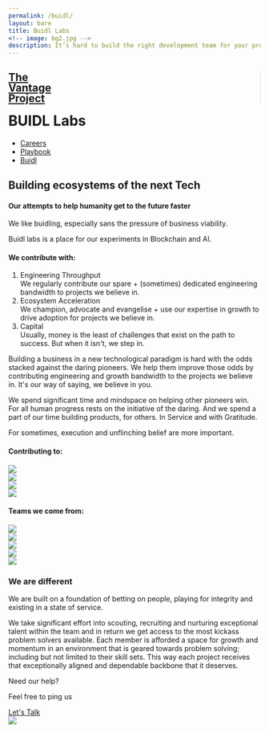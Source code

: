 ```yaml
---
permalink: /buidl/
layout: bare
title: Buidl Labs
<!-- image: bg2.jpg -->
description: It’s hard to build the right development team for your project, but you’re in the right place.
---
```

<div class="robotwbg b-ws-top-p">
	<div class="grid-container">
		<div class="grid-x">
			<div class="large-3 large-offset-3 medium-4 medium-offset-2 small-8 small-offset-2 cell s-ws-top">
				<div class="grid-x grid-padding-x">
					<!-- <div class="small-3 cell np">
							<a href="{{site.url}}">
								<img src="{{site.url}}/assets/img/gun.svg" style="margin-top:0.25em">
							</a>
						</div> -->
					<div class="small-5 shrink cell" style="border-right: 1px solid #dedede;">
							<a href="{{site.url}}">
								<h2 class="sans2 bkc" style="line-height:1;">The <br> Vantage <br>Project</h2>
							</a>
						</div>
<div class="small-4 cell" >
							<h1 class="sans2 bold bc" style=" margin-top: 0.25em;">BUIDL Labs</h1>
						</div>
</div>
			</div>
		<div class="small-12 medium-6 cell s-ws-top xs-ws-top-p">
			<ul class="menu align-right hover">
	      <!-- <li><a href="{{site.url}}/ico" class="dbc">ICO</a></li>
	      <li><a href="{{site.url}}/blockchain" class="dbc">Blockchain</a></li> -->
      	<li><a href="{{site.url}}/careers" class="dbc">Careers</a></li>
        <li><a href="{{site.url}}/playbook" class="dbc">Playbook</a></li>
        <!-- <li><a href="{{site.url}}/ico" class="dbc">ICO</a></li> -->
        <li><a href="{{site.url}}/buidl" class="dbc active">Buidl</a></li>
	    </ul>
		</div>
	</div>
	</div>
	<div class="grid-container">
	<div class="grid-x">
		<div class="small-12 medium-10  large-8 large-offset-3 medium-offset-2 cell b-ws-top b-ws-top-p">
			<h2 class="">Building ecosystems of the next Tech</h2>
			<!-- <div class="f-1-25x">With</div> -->
			<h4 class="bc ">Our attempts to help humanity get to the future faster</h4>
		</div>
	</div>
	<div class="grid-x">
		<div class="small-12 medium-10 medium-offset-2 large-8 large-offset-3 cell m-ws-top m-ws-bottom">
			<p class="bkc nm f-1-25x">We like buidling, especially sans the pressure of business viability.</p>
			<p>Buidl labs is a place for our experiments in Blockchain and AI.</p>
			<!-- <p class="s-ws-top">The future is beautiful. It is abundant. And it is for everyone. We believe that we must do all that we can to accelerate it. And in this case, more is less. We must help as many entrepreneurs push forward as we can. And that is what we have set out to do.</p> -->
			<h4 class="xs-ws-top">We contribute with:</h4>
			<ol>
				<li class="s-ws-top"><div class="bkc bold f-1-25x">Engineering Throughput <!-- <a class="btn small nm" href="https://meetings.hubspot.com/aditya16" target="_blank">Hire us</a> --></div>We regularly contribute our spare + (sometimes) dedicated engineering bandwidth to projects we believe in. </li>
				<li class="s-ws-top"><div class="bkc bold f-1-25x">Ecosystem Acceleration<!-- <a class="btn small nm" href="https://meetings.hubspot.com/aditya16" target="_blank">Hire us</a> --></div>We champion, advocate and evangelise + use our expertise in growth to drive adoption for projects we believe in.</li>
				<li class="s-ws-top"><div class="bkc bold f-1-25x">Capital</div>Usually, money is the least of challenges that exist on the path to success. But when it isn't, we step in.</li>
			</ol>
		</div>
	</div>
</div>
</div>
<div class="wbg">
	<div class="grid-container">
	<div class="grid-x align-center">
		<div class="small-12 medium-10 medium-centered large-6 cell m-ws-top">
			<p class="bkc s-ws-top f-1-25x">
Building a business in a new technological paradigm is hard with the odds stacked against the daring pioneers. We help them improve those odds by contributing engineering and growth bandwidth to the projects we believe in. It's our way of saying, we believe in you.
</p>
<p class="f-1-25x">  
We spend significant time and mindspace on helping other pioneers win. For all human progress rests on the initiative of the daring. And we spend a part of our time building products, for others. In Service and with Gratitude.
			</p>
		</div>
	</div>
	<div class="grid-x align-center">
		<div class="small-12 medium-10 medium-centered large-6 cell s-ws-top">
			<!-- <p class="dbc f-1-25x nm">We do so with capital, state of mind and execution.</p> -->
			<p class="f-1-25x bc s-ws-bottom">For sometimes, execution and unflinching belief are more important.</p>
		</div>
	</div>
</div>
</div>
<!-- <div class="lgbg m-ws-top-p">
	<div class="grid-x">
		<div class="small-12 medium-8 medium-offset-1 large-4 large-offset-3 cell">
			<p class="f-1-5x nm bold dbc">Sounds relevant?</p>
			<p class="f-1-25x">Let's get to know each other</p>
		</div>
		<div class="large-2 small-4 medium-2 end text-right cell s-ws-top">
			<a class="button fullwidth" href="https://meetings.hubspot.com/aditya16" target="_blank">Let's Talk</a>
		</div>
	</div>
</div>
<div class="lgbg">
	<div class="grid-x">
		<div class="small-12 medium-10 medium-centered large-6 cell s-ws-top m-ws-bottom">
			<p class=" s-ws-top s-ws-bottom bkc">We like to restrict our bandwidth to working with atmost 5 entrepreneurs at a time.</p>
		</div>
	</div>
</div> -->
<!-- <div class="wbg">
	<div class="grid-x">
		<div class="large-1 large-offset-2 cell s-ws-top hide-for-small-only hide-for-medium-only">
			<img src="{{site.url}}/assets/img/lab.gif" style="padding: 0 0.5em;">
		</div>
		<div class="small-12 medium-10 medium-offset-1 large-offset-0 large-6 end cell b-ws-top m-ws-bottom">
			<p class="bc nm">We also keep hacking together cool shit, for the kicks</p>
			<p class="nm dbc bold f-1-25x">The latest from our lab:</p>
		</div>
	</div>
</div> -->
<!-- <div class="wbg">
	<div class="grid-x">
			<div class="medium-3 small-12 cell m-ws-bottom">
				<div class="bkc bold">Bodhi Crypto Capital</div>
				<div class="s">An experiment in AI+algo trading that gave us our very own bot called “Mohana”.</div>
			</div>
			<div class="medium-3 small-12 cell m-ws-bottom">
				<div class="bkc bold">LinkedChain</div>
				<div class="s">A stealth project that is internally being called the Zapier for Blockchain</div>
			</div>
			<div class="medium-3 small-12 cell m-ws-bottom">
				<div class="bkc bold">eSports prediction AI</div>
				<div class="s">Leveraging non-traditional markets to bet on odds that look random without the right vantage</div>
			</div>
			<div class="medium-3 small-12 cell m-ws-bottom">
				<div class="bkc bold">ISA Training for blockchain</div>
				<div class="s">Human capital arbitrage. Knowledge is abundant, it is the desire to learn that is scarce.</div>
			</div>
		</div>
	</div> -->
<!-- <div class="grid-x">
	<div class="small-12 medium-10 medium-centered large-6 cell m-ws-top">
		<h5 class="dbc bold">Our journey till now</h5>
	</div></div> -->
<div class="wbg">
	<div class="grid-container">
	<div class="grid-x align-center">
		<div class="small-12 large-6 medium-6 medium-centered cell m-ws-top">
			<h4 class="dbc bold">Contributing to:</h4>
		</div>
	</div>
	<div class="grid-x align-center">
		<div class="small-12 large-centered large-6 cell cell m-ws-bottom">
			<div class="grid-x small-up-4 medium-up-4 large-up-4">
			  <div class="cell cell-block">
			    <img src="{{site.url}}/assets/img/logo/polka.svg" class="b-ws-top">
			  </div>
			  <div class="cell cell-block">
			    <img src="{{site.url}}/assets/img/logo/eth.png">
			  </div>
			  <div class="cell cell-block">
			    <img src="{{site.url}}/assets/img/logo/interchain.png">
			  </div>
			  <div class="cell cell-block">
			    <img src="{{site.url}}/assets/img/logo/zcash.png" class="m-ws-top">
			  </div>
			</div>
		</div>
	</div>
</div>
</div>
<div class="wbg">
	<div class="grid-container">
	<div class="grid-x align-center">
		<div class="small-12 large-6 medium-10 medium-centered cell m-ws-top">
			<h4 class="dbc bold">Teams we come from:</h4>
		</div>
	</div>
	<div class="grid-x align-center">
		<div class="small-12 large-centered large-8 cell cell m-ws-bottom">
			<div class="grid-x grid-padding-x small-up-3 medium-up-5 large-up-5">
			  <div class="cell cell-block">
			    <img src="{{site.url}}/assets/img/logo/google.png">
			  </div>
			  <div class="cell cell-block">
			    <img src="{{site.url}}/assets/img/logo/harvard.png">
			  </div>
			  <div class="cell cell-block">
			    <img src="{{site.url}}/assets/img/logo/p2p.png">
			  </div>
			  <div class="cell cell-block">
			    <img src="{{site.url}}/assets/img/logo/chili.png">
			  </div>
			  <div class="cell cell-block">
			    <img src="{{site.url}}/assets/img/logo/paytm.png">
			  </div>
			</div>
			</div>
		</div>
	</div>
</div>
<!-- <div class="wbg">
	<div class="grid-container">
	<div class="grid-x">
		<div class="large-1 large-offset-2 cell s-ws-top hide-for-small-only hide-for-medium-only">
			<img src="{{site.url}}/assets/img/lab.gif" style="padding: 0 0.5em;">
		</div>
		<div class="small-12 medium-10 medium-offset-1 large-offset-0 large-6 end cell b-ws-top b-ws-bottom">
			<p class="bc nm">We also keep hacking together cool shit, for the kicks</p>
			<p class="nm dbc bold f-1-25x">The latest from our lab:</p>
		</div>
	</div>
</div>
</div>
<div class="wbg">
	<div class="grid-container">
	<div class="grid-x">
		<div class="medium-3 small-12 cell m-ws-bottom">
			<img src="{{site.url}}/assets/img/leaf.png" class="xs-ws-bottom">
			<div class="bkc bold">Bodhi Crypto Capital</div>
			<div class="s">An experiment in AI driven algorithmic trading that gave us our very own bot called “Mohana”.</div>
		</div>
		<div class="medium-3 small-12 cell m-ws-bottom">
			<img src="{{site.url}}/assets/img/link.png" class="xs-ws-bottom">
			<div class="bkc bold">LinkedChain</div>
			<div class="s">A stealth project that is internally being called the Zapier for Blockchain</div>
		</div>
		<div class="medium-3 small-12 cell m-ws-bottom">
			<img src="{{site.url}}/assets/img/reload.png" class="xs-ws-bottom">
			<div class="bkc bold">Automated P2P exchange</div>
			<div class="s">Enabling access to crypto abundance for the everyone</div>
		</div>
		<div class="medium-3 small-12 cell m-ws-bottom">
			<img src="{{site.url}}/assets/img/learning.png" class="xs-ws-bottom">
			<div class="bkc bold">ISA Training for blockchain</div>
			<div class="s">Human capital arbitrage. Knowledge is abundant, it is the desire to learn that is scarce.</div>
		</div>
	</div>
</div>
</div> -->
<!-- <div class="wbg">
	<div class="grid-x">
		<div class="small-12 medium-10 medium-centered large-6 cell m-ws-top s-ws-bottom">
			<h5 class="bkc dbc bold">Technologies we work on</h5>
		</div>
	</div>
	<div class="grid-x">
		<div class="small-12 large-10 large-centered cell">
			<div class="callout3">
				<div class="grid-x">
					<div class="small-12 medium-4 cell xs-ws-top">
						<h6>Blockchain Platforms</h6>
						<div class="grid-x">
							<div class="small-3 cell">
								<img src="{{site.url}}/assets/img/logo/hyperledger.png" class="s-ws-top">
							</div>
							<div class="small-9 cell np">
								<div class="bkc">Hyperledger Fabric and Sawtooth</div>
								<p class="s">Cross-industry, flexible and permissioned blockchain technologies for enterprises</p> 
							</div>
						</div>
						<div class="grid-x">
							<div class="small-3 cell">
								<img src="{{site.url}}/assets/img/logo/nem.png" class="xs-ws-top">
							</div>
							<div class="small-9 cell np">
								<div class="bkc">NEM</div>
								<p class="s">Permissioned blockchain technologies designed for high scale, speed and security</p> 
							</div>
						</div>
						<div class="grid-x">
							<div class="small-3 cell">
								<img src="{{site.url}}/assets/img/logo/r3.png">
							</div>
							<div class="small-9 cell np">
								<div class="bkc">R3 Corda</div>
								<p class="s">Permissioned blockchain technologies for the financial industry</p> 
							</div>
						</div>
						<div class="grid-x">
							<div class="small-3 cell">
								<img src="{{site.url}}/assets/img/logo/stellar.png" class="xs-ws-top">
							</div>
							<div class="small-9 cell np">
								<div class="bkc">Stellar</div>
								<p class="s">Permissioned blockchain technologies with specific focus on cross border transactions</p> 
							</div>
						</div>
					</div>
					<div class="small-12 medium-4 cell xs-ws-top">
						<h6>Blockchain Protocols</h6>
						<div class="grid-x">
							<div class="small-3 cell">
								<img src="{{site.url}}/assets/img/logo/dharma.png" >
							</div>
							<div class="small-9 cell np">
								<div class="bkc">Dharma</div>
								<p class="s">For facilitating credit on the blockchain</p> 
							</div>
						</div>
						<div class="grid-x">
							<div class="small-3 cell">
								<img src="{{site.url}}/assets/img/logo/kyber.png" class="xs-ws-top">
							</div>
							<div class="small-9 cell np">
								<div class="bkc">Kyber.network</div>
								<p class="s">For decentralized token swaps enabling liquidity on the blockchain. Usecases range from inter-token payments to portfolio rebalancing</p> 
							</div>
						</div>
						<div class="grid-x">
							<div class="small-3 cell">
								<img src="{{site.url}}/assets/img/logo/maker.png">
							</div>
							<div class="small-9 cell np">
								<div class="bkc">MakerDAO Ecosystem</div>
								<p class="s">An attempt to build decentralized stable coins eg: DAI</p> 
							</div>
						</div>
						<div class="grid-x">
							<div class="small-3 cell">
								<img src="{{site.url}}/assets/img/logo/uniswap.png">
							</div>
							<div class="small-9 cell np">
								<div class="bkc">UniSwap</div>
								<p class="s">For automated ERC-20 token exchanges on Ethereum</p> 
							</div>
						</div>
					</div>
					<div class="small-12 medium-4 cell xs-ws-top">
						<h6>Blockchain Frameworks</h6>
						<div class="grid-x">
							<div class="small-3 cell">
								<img src="{{site.url}}/assets/img/logo/solidity.png" class="s-ws-top">
							</div>
							<div class="small-9 cell np">
								<div class="bkc">Solidity</div>
								<p class="s">Battle tested object-oriented programming language for writing smart contracts</p> 
							</div>
						</div>
						<div class="grid-x">
							<div class="small-3 cell">
								<img src="{{site.url}}/assets/img/logo/substrate.png">
							</div>
							<div class="small-9 cell np">
								<div class="bkc">Substrate</div>
								<p class="s">Next-generation framework for blockchain innovation. Library for building new blockchains</p> 
							</div>
						</div>
					</div>
				</div>
			</div>
		</div>
	</div>
</div> -->
<div class="robotbg">
	<div class="grid-container">
	<div class="grid-x align-center">
		<div class="small-12 medium-10 medium-centered large-6 cell f-1-25x b-ws-top">
		<h3 class="">We are different</h3>
		<p class="bkc">We are built on a foundation of betting on people, playing for integrity and existing in a state of service.</p>
		<p>We take significant effort into scouting, recruiting and nurturing exceptional talent within the team and in return we get access to the most kickass problem solvers available. Each member is afforded a space for growth and momentum in an environment that is geared towards problem solving; including but not limited to their skill sets. This way each project receives that exceptionally aligned and dependable backbone that it deserves.</p>
		</div>
	</div>
	</div>
	<!-- <div class="grid-x">
		<div class="small-12 medium-10 medium-centered large-6 cell cell text-center small-centered b-ws-top b-ws-bottom">
			<div class="f-2x bkc bold">We can help</div>
			<p class="f-1-25x">It's free and about you.</p>
			<a href="https://meetings.hubspot.com/aditya16" class="button large">Schedule a 30 min consultation</a>
		</div>
	</div> -->
	<div class="grid-container">
	<div class="grid-x align-center">
		<div class="small-12 large-6 cell b-ws-top">
			<p class="f-1-5x nm bold bkc">Need our help?</p>
			<p class="f-1-25x">Feel free to ping us</p>
			<div class="m-ws-bottom"><a class="button large" href="https://meetings.hubspot.com/aditya16" target="_blank">Let's Talk</a></div>
			<img src="{{site.url}}/assets/img/crawler.jpg" class="b-ws-top">
		</div>
	</div>
</div>
</div>

